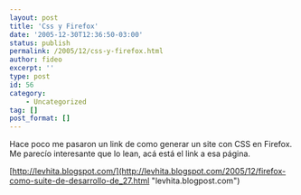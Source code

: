 ```yaml
---
layout: post
title: 'Css y Firefox'
date: '2005-12-30T12:36:50-03:00'
status: publish
permalink: /2005/12/css-y-firefox.html
author: fideo
excerpt: ''
type: post
id: 56
category:
    - Uncategorized
tag: []
post_format: []
---
```

Hace poco me pasaron un link de como generar un site con CSS en Firefox.  
Me parecío interesante que lo lean, acá está el link a esa página.

[http://levhita.blogspot.com/](http://levhita.blogspot.com/2005/12/firefox-como-suite-de-desarrollo-de_27.html "levhita.blogpost.com")
